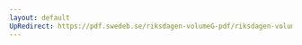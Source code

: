 ```yaml
---
layout: default
UpRedirect: https://pdf.swedeb.se/riksdagen-volumeG-pdf/riksdagen-volumeG-pdf/data/197879/reg_197879__reg_03/reg_197879__reg_03_0080.pdf
---
```

